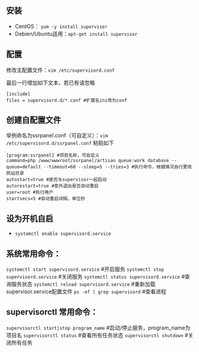 ## 安装
- CentOS： `yum -y install supervisor`
- Debien/Ubuntu适用：`apt-get install supervisor`

## 配置
修改主配置文件：`vim /etc/supervisord.conf`

最后一行增加如下文本，若已有请忽略
```
[include]
files = supervisord.d/*.conf #扩展名ini改为conf
```

## 创建自配置文件
举例命名为ssrpanel.conf（可自定义）：`vim /etc/supervisord.d/ssrpanel.conf`
粘贴如下
```
[program:ssrpanel] #项目名称，可自定义
command=php /www/wwwroot/ssrpanel/artisan queue:work database --queue=default --timeout=60 --sleep=5 --tries=3 #执行命令，根据情况自行更改网站目录
autostart=true #是否与supervisor一起启动
autorestart=true #意外退出是否自动重启
user=root #执行用户
startsecs=5 #自动重启间隔，单位秒
```

## 设为开机自启
- `systemctl enable supervisord.service`

## 系统常用命令：
`systemctl start supervisord.service` #开启服务
`systemctl stop supervisord.service` #关闭服务
`systemctl status supervisord.service` #查询服务状态
`systemctl reload supervisord.service` #重新加载supervisor.service配置文件
`ps -ef | grep supervisord` #查看进程

## supervisorctl 常用命令：
`supervisorctl start|stop program_name` #启动/停止服务，program_name为项目名
`supervisorctl status` #查看所有任务状态
`supervisorctl shutdown` #关闭所有任务